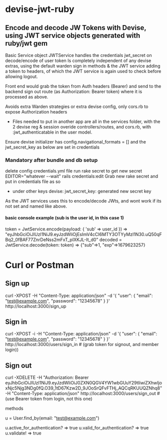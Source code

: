 # devise-jwt-ruby

## Encode and decode JW Tokens with Devise, using JWT service objects generated with ruby/jwt gem

Basic Service object JWTService handles the credentials jwt_secret on decode/encode of user token
Is completely independent of any devise extras, using the default warden sign in methods & the JWT service adding a token to headers, of which the JWT service is again used to check before allowing logout.

Front end would grab the token from Auth headers (Bearer) and send to the backend sign out route (as Authorization: Bearer token) where it is processed as above.

Avoids extra Warden strategies or extra devise config, only cors.rb to expose Authorization headers

- Files needed to put in another app are all in the services folder, with the 2 devise reg & session overide controllers/routes, and cors.rb, with :jwt_authenticatable in the user model.

Ensure devise initializer has config.navigational_formats = [] and the jwt_secret_key as below are set in credentials

### Mandatory after bundle and db setup

delete config credentials.yml file
run rake secret to get new secret
EDITOR="whatever --wait" rails credentials:edit
Grab new rake secret and put in credentials file as so

- under other keys
  devise:
  jwt_secret_key: generated new secret key

As the JWT services uses this to encode/decode JWts, and wont work if its not set and named like above.

#### basic console example (sub is the user id, in this case 1)

token = JwtService.encode(payload: { 'sub' => user_id })
=> "eyJhbGciOiJIUzI1NiJ9.eyJzdWIiOjEsImV4cCI6MTY3OTYyMzI1N30.uQ50qFBq2_0fBAF77ZnrDeNss2mFxT_pIXKJL-It_d0"
decoded = JwtService.decode(token: token)
=> {"sub"=>1, "exp"=>1679623257}

# Curl or Postman

## Sign up

curl -XPOST -H "Content-Type: application/json" -d '{ "user": { "email": "test@example.com", "password": "12345678" } }' http://localhost:3000/sign_up

## Sign in

curl -XPOST -i -H "Content-Type: application/json" -d '{ "user": { "email": "test@example.com", "password": "12345678" } }' http://localhost:3000/users/sign_in # (grab token for signout, and member login))

## Sign out

curl -XDELETE -H "Authorization: Bearer eyJhbGciOiJIUzI1NiJ9.eyJzdWIiOiJ0ZXN0QGV4YW1wbGUuY29tIiwiZXhwIjoxNjc5Njg3NDg0fQ.O39_1tD67Kzw2D_9JOoSrQFvFTHj_AQCqRKUUQZNhq8" -H "Content-Type: application/json" http://localhost:3000/users/sign_out # (use Bearer token from login, not this one)

methods

u = User.find_by(email: "test@example.com")

u.active_for_authentication?
=> true
u.valid_for_authentication?
=> true
u.validate!
=> true
